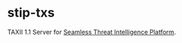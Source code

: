 # stip-txs
TAXII 1.1 Server for [Seamless Threat Intelligence Platform](https://github.com/s-tip/stip-common).
